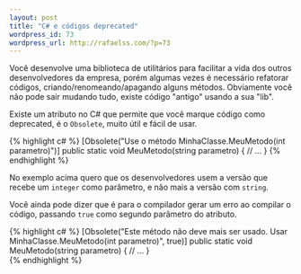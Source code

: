 ```yaml
--- 
layout: post
title: "C# e códigos deprecated"
wordpress_id: 73
wordpress_url: http://rafaelss.com/?p=73
---
```

<p>
  Você desenvolve uma biblioteca de utilitários para facilitar a vida dos outros desenvolvedores da empresa,
  porém algumas vezes é necessário refatorar códigos, criando/renomeando/apagando alguns métodos.
  Obviamente você não pode sair mudando tudo, existe código "antigo" usando a sua "lib".
</p>

<p>
  Existe um atributo no C# que permite que você marque código como deprecated,
  é o <code>Obsolete</code>, muito útil e fácil de usar.
</p>

{% highlight c# %}
[Obsolete("Use o método MinhaClasse.MeuMetodo(int parametro)")]
public static void MeuMetodo(string parametro) {
    // ...
}
{% endhighlight %}

<p>
  No exemplo acima quero que os desenvolvedores usem a versão que recebe um <code>integer</code> como parâmetro,
  e não mais a versão com <code>string</code>.
</p>

<p>
  Você ainda pode dizer que é para o compilador gerar um erro ao compilar o código,
  passando <code>true</code> como segundo parâmetro do atributo.
</p>

{% highlight c# %}
[Obsolete("Este método não deve mais ser usado. Usar MinhaClasse.MeuMetodo(int parametro)", true)]
public static void MeuMetodo(string parametro) {
    // ...
}  
{% endhighlight %}